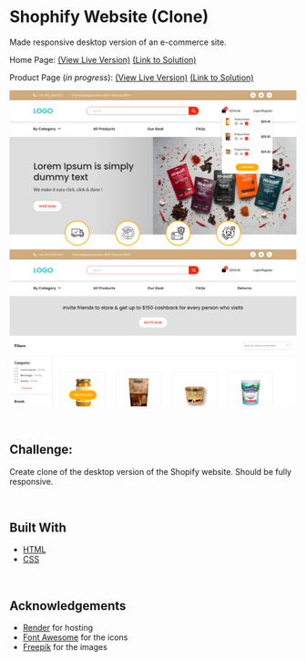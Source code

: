 # Shophify Website (Clone)
Made responsive desktop version of an e-commerce site.

Home Page: <a href="https://shopify-website-srishti.onrender.com/">\(View Live Version\)</a>   <a href="https://github.com/itsmesrishti/creatiwise-assignment/blob/main/index.html">\(Link to Solution\)</a>

Product Page (_in progress_): <a href="https://creatiwise-product-page.onrender.com/">\(View Live Version\)</a>   <a href="https://github.com/itsmesrishti/creatiwise-assignment/blob/main/product-page/index.html">\(Link to Solution\)</a>

![screenshot](homepage.png)
![screenshot](product-page.png)

&nbsp;
## Challenge:
Create clone of the desktop version of the Shopify website. Should be fully responsive. 

&nbsp;
## Built With
- [HTML](https://developer.mozilla.org/en-US/docs/Web/HTML)
- [CSS](https://developer.mozilla.org/en-US/docs/Web/CSS)

&nbsp;
## Acknowledgements
- [Render](https://render.com/) for hosting
- [Font Awesome](https://fontawesome.com/) for the icons
- [Freepik](https://www.freepik.com/) for the images
